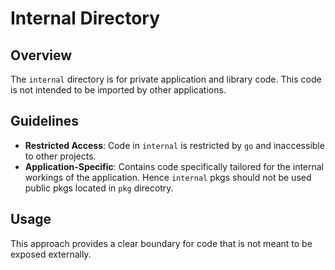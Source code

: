 # Internal Directory

## Overview
The `internal` directory is for private application and library code. This code is not intended to be imported by other applications.

## Guidelines
- **Restricted Access**: Code in `internal` is restricted by `go` and inaccessible to other projects.
- **Application-Specific**: Contains code specifically tailored for the internal workings of the application. Hence `internal` pkgs should not be used public pkgs located in `pkg` direcotry.

## Usage
This approach provides a clear boundary for code that is not meant to be exposed externally.

